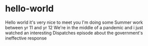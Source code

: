 # hello-world
Hello world it's very nice to meet you
I'm doing some Summer work between yr 11 and yr 12
We're in the middle of a pandemic and i just watched an interesting Dispatches episode about the government's ineffective response
